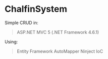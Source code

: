 # ChalfinSystem

Simple CRUD in:
>ASP.NET MVC 5 (.NET Framework 4.6.1)

Using:
>Entity Framework
>AutoMapper
>Ninject
>IoC
